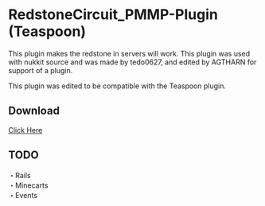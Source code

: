 # RedstoneCircuit_PMMP-Plugin (Teaspoon)
This plugin makes the redstone in servers will work. This plugin was used with nukkit source and was made by tedo0627, and edited by AGTHARN for support of a plugin.

This plugin was edited to be compatible with the Teaspoon plugin.

## Download
[Click Here](https://github.com/AGTHARN/RedstoneCircuit_PMMP-Plugin/releases/tag/2.0.3)

## TODO
・Rails<br>
・Minecarts<br>
・Events
